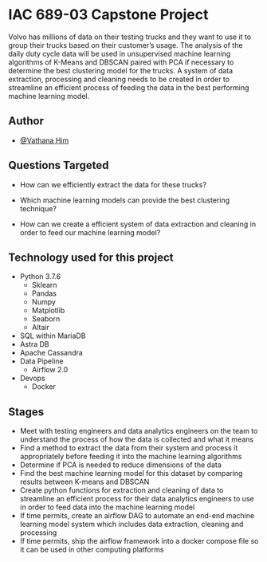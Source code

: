 
# IAC 689-03 Capstone Project

Volvo has millions of data on their testing trucks and they want to use it to group their
trucks based on their customer’s usage. The analysis of the daily duty cycle data will be used in
unsupervised machine learning algorithms of K-Means and DBSCAN paired with PCA if
necessary to determine the best clustering model for the trucks. A system of data extraction,
processing and cleaning needs to be created in order to streamline an efficient process of feeding
the data in the best performing machine learning model.




## Author

- [@Vathana Him](https://www.github.com/vathanahim)




## Questions Targeted

- How can we efficiently extract the data for these trucks?

- Which machine learning models can provide the best clustering technique?

- How can we create a efficient system of data extraction and cleaning in order to feed our machine learning model?



## Technology used for this project
- Python 3.7.6
    - Sklearn
    - Pandas
    - Numpy
    - Matplotlib
    - Seaborn
    - Altair
- SQL within MariaDB
- Astra DB
- Apache Cassandra
- Data Pipeline
    - Airflow 2.0
- Devops 
    - Docker
    


## Stages


- Meet with testing engineers and data analytics engineers on the team to understand the process of how the data is collected and what it means
- Find a method to extract the data from their system and process it appropriately before feeding it into the machine learning algorithms
- Determine if PCA is needed to reduce dimensions of the data
- Find the best machine learning model for this dataset by comparing results between K-means and DBSCAN
- Create python functions for extraction and cleaning of data to streamline an efficient process for their data analytics engineers to use in order to feed data into the machine learning model
- If time permits, create an airflow DAG to automate an end-end machine learning model system which includes data extraction, cleaning and processing
- If time permits, ship the airflow framework into a docker compose file so it can be used in other computing platforms

